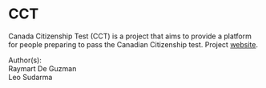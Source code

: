 # CCT
Canada Citizenship Test (CCT) is a project that aims to provide a platform for people preparing to pass the Canadian Citizenship test. Project <a href="http://canadacitizenshipquiz.com">website</a>.<br>
<p>
Author(s): <br>
Raymart De Guzman <br>
Leo Sudarma
</p>
